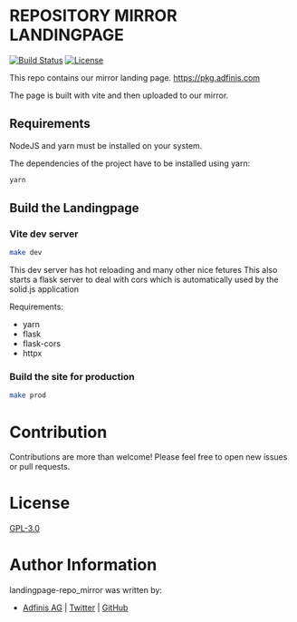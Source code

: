 # REPOSITORY MIRROR LANDINGPAGE

[![Build Status](https://img.shields.io/travis/adfinis-sygroup/landingpage-repo_mirror.svg?style=flat-square)](https://travis-ci.org/adfinis-sygroup/landingpage-repo_mirror)
[![License](https://img.shields.io/github/license/adfinis-sygroup/landingpage-repo_mirror.svg?style=flat-square)](https://github.com/adfinis-sygroup/landingpage-repo_mirror/blob/master/LICENSE)


This repo contains our mirror landing page.
https://pkg.adfinis.com

The page is built with vite and then uploaded to our mirror.

## Requirements

NodeJS and yarn must be installed on your system.

The dependencies of the project have to be installed using yarn:

```bash
yarn
```

## Build the Landingpage

### Vite dev server

```bash
make dev
```
This dev server has hot reloading and many other nice fetures
This also starts a flask server to deal with cors which is automatically used by the solid.js application 

Requirements:
- yarn
- flask
- flask-cors
- httpx

### Build the site for production

```bash
make prod
```

# Contribution

Contributions are more than welcome! Please feel free to open new issues or pull requests.

# License

[GPL-3.0](https://github.com/adfinis-sygroup/landingpage-repo_mirror/blob/master/LICENSE)

# Author Information

landingpage-repo_mirror was written by:

* [Adfinis AG](https://adfinis.com/) | [Twitter](https://twitter.com/adfinis) | [GitHub](https://github.com/adfinis-sygroup)


